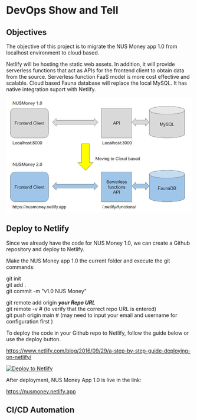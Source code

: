 # DevOps Show and Tell 

## Objectives

The objective of this project is to migrate the NUS Money app 1.0 from localhost environment to cloud based.

Netlify will be hosting the static web assets. In addition, it will provide serverless functions that act as APIs for the frontend client to obtain data from the source. Serverless function FaaS model is more cost effective and scalable. Cloud based Fauna database will replace the local MySQL. It has native integration suport with Netlify.


![](/images/NUSmoney20.jpg)


## Deploy to Netlify

Since we already have the code for NUS Money 1.0, we can create a Github repository and deploy to Netlify.

Make the NUS Money app 1.0 the current folder and execute the git commands:

git init  
git add .  
git commit -m "v1.0 NUS Money"  

git remote add origin _**your Repo URL**_  
git remote -v    # (to verify that the correct repo URL is entered)  
git push origin main    # (may need to input your email and username for configuration first )  

To deploy the code in your Github repo to Netlify, follow the guide below or use the deploy button.  

https://www.netlify.com/blog/2016/09/29/a-step-by-step-guide-deploying-on-netlify/


<a href="https://app.netlify.com/start/deploy?repository=https://github.com/Seowyh/nusmoney"><img src="https://www.netlify.com/img/deploy/button.svg" alt="Deploy to Netlify"></a>


After deployment, NUS Money App 1.0 is live in the link:  

https://nusmoney.netlify.app  


## CI/CD Automation




